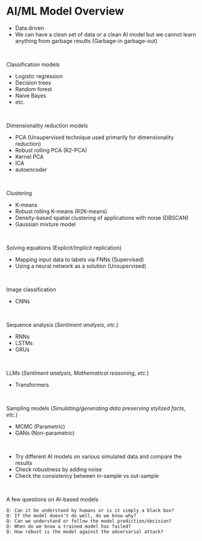 # AI/ML Model Overview

* Data driven
* We can have a clean set of data or a clean AI model but we cannot learn anything from garbage results (Garbage-in garbage-out)

<br>

Classification models
* Logistic regression
* Decision trees
* Random forest
* Naive Bayes
* etc.

<br>

Dimensionality reduction models
* PCA (Unsupervised technique used primarily for dimensionality reduction)
* Robust rolling PCA (R2-PCA)
* Kernel PCA
* ICA
* autoencoder

<br>

Clustering
* K-means
* Robust rolling K-means (R2K-means)
* Density-based spatial clustering of applications with noise (DBSCAN)
* Gaussian mixture model

<br>

Solving equations (Explicit/Implicit replication)
* Mapping input data to labels via FNNs (Supervised)
* Using a neural network as a solution (Unsupervised)

<br>

Image classification
* CNNs

<br>

Sequence analysis (*Sentiment analysis*, *etc.*)
* RNNs
* LSTMs
* GRUs

<br>

LLMs (*Sentiment analysis*, *Mathematical reasoning*, *etc.*)
* Transformers

<br>

Sampling models (*Simulating/generating data preserving stylized facts*, *etc.*)
* MCMC (Parametric)
* GANs (Non-parametric)

<br>

* Try different AI models on various simulated data and compare the results
* Check robustness by adding noise
* Check the consistency between in-sample vs out-sample

<br>

A few questions on AI-based models
```Text
Q: Can it be understood by humans or is it simply a black box?
Q: If the model doesn't do well, do we know why?
Q: Can we understand or follow the model prediction/decision?
Q: When do we know a trained model has failed?
Q: How robust is the model against the adversarial attack?
```
